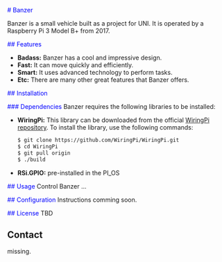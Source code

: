 <span style="color: blue"># Banzer</span>

Banzer is a small vehicle built as a project for UNI. It is operated by a Raspberry Pi 3 Model B+ from 2017.


<span style="color: blue">## Features</span>

- **Badass:** Banzer has a cool and impressive design.
- **Fast:** It can move quickly and efficiently.
- **Smart:** It uses advanced technology to perform tasks.
- **Etc:** There are many other great features that Banzer offers.


<span style="color: blue">## Installation</span>


<span style="color: blue">### Dependencies</span>
Banzer requires the following libraries to be installed:

- **WiringPi:** This library can be downloaded from the official [WiringPi repository](https://github.com/WiringPi/WiringPi). To install the library, use the following commands:

  ```bash
  $ git clone https://github.com/WiringPi/WiringPi.git
  $ cd WiringPi
  $ git pull origin
  $ ./build

- **RSi.GPIO:** pre-installed in the PI_OS


<span style="color: blue">## Usage</span>
Control Banzer ...


<span style="color: blue">## Configuration</span>
Instructions comming soon.




<span style="color: blue">## License</span>
TBD

## Contact
missing.


